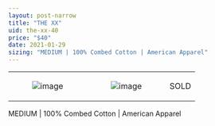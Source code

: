 ```yaml
---
layout: post-narrow
title: "THE XX"
uid: the-xx-40
price: "$40"
date: 2021-01-29
sizing: "MEDIUM | 100% Combed Cotton | American Apparel"
---
```




<table style="width:100%;"><tr><td style="vertical-align:top;">
      <figure class="tmblr-full" data-orig-height="2048" data-orig-width="1365" data-orig-src="https://concertshirts.netlify.app/shirts/0558/0558-01.jpg"><img src="https://64.media.tumblr.com/3ab6d0dce9e16c09aee705f937cf4186/a5247f745a4b0181-fd/s540x810/1dbe01aa38799a8cb22fe10dd27242f73927f2c8.jpg" data-orig-height="2048" data-orig-width="1365" data-orig-src="https://concertshirts.netlify.app/shirts/0558/0558-01.jpg" alt="image"/></figure></td>
    <td style="vertical-align:top;">
      <figure class="tmblr-full" data-orig-height="2048" data-orig-width="1365" data-orig-src="https://concertshirts.netlify.app/shirts/0558/0558-02.jpg"><img src="https://64.media.tumblr.com/7ef226f30ffe119c7cb14e32940dc241/a5247f745a4b0181-30/s540x810/ab238c5cf9097aebdd3757b825dcf2fc52d92b21.jpg" data-orig-height="2048" data-orig-width="1365" data-orig-src="https://concertshirts.netlify.app/shirts/0558/0558-02.jpg" alt="image"/></figure></td><td class="sold-overlay"><p class="sold-text">SOLD</p></td>
  </tr></table><p>
  MEDIUM | 100% Combed Cotton | American Apparel
</p>
